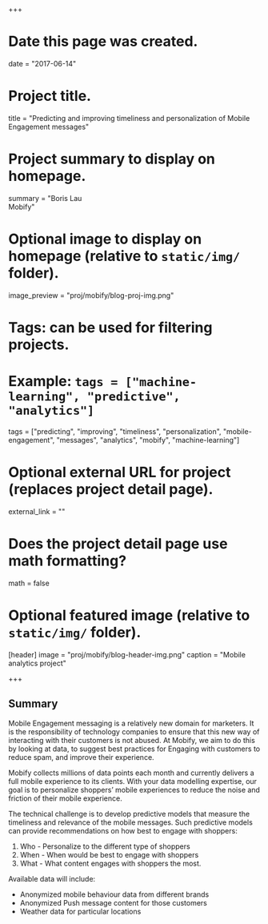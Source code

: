 +++
# Date this page was created.
date = "2017-06-14"

# Project title.
title = "Predicting and improving timeliness and personalization of Mobile Engagement messages"

# Project summary to display on homepage.
summary = "Boris Lau<br/>Mobify"

# Optional image to display on homepage (relative to `static/img/` folder).
image_preview = "proj/mobify/blog-proj-img.png"

# Tags: can be used for filtering projects.
# Example: `tags = ["machine-learning", "predictive", "analytics"]`
tags = ["predicting", "improving", "timeliness", "personalization", "mobile-engagement", "messages", "analytics", "mobify", "machine-learning"]

# Optional external URL for project (replaces project detail page).
external_link = ""

# Does the project detail page use math formatting?
math = false

# Optional featured image (relative to `static/img/` folder).
[header]
image = "proj/mobify/blog-header-img.png"
caption = "Mobile analytics project"

+++

## Summary

Mobile Engagement messaging is a relatively new domain for marketers.  It is the responsibility of technology companies to ensure that this new way of interacting with their customers is not abused.  At Mobify, we aim to do this by looking at data, to suggest best practices for Engaging with customers to reduce spam, and improve their experience.

Mobify collects millions of data points each month and currently delivers a full mobile experience to its clients. With your data modelling expertise, our goal is to personalize shoppers’ mobile experiences to reduce the noise and friction of their mobile experience.

The technical challenge is to develop predictive models that measure the timeliness and relevance of the mobile messages. Such predictive models can provide recommendations on how best to engage with shoppers:

1. Who - Personalize to the different type of shoppers
2. When - When would be best to engage with shoppers
3. What - What content engages with shoppers the most.

Available data will include:

- Anonymized mobile behaviour data from different brands
- Anonymized Push message content for those customers
- Weather data for particular locations